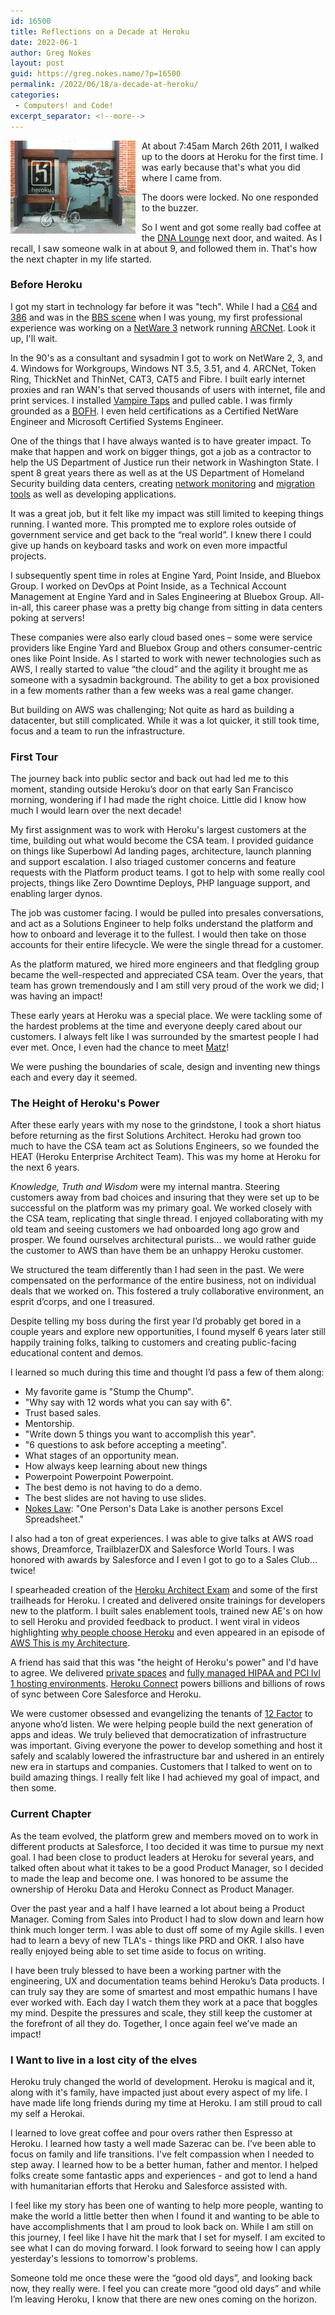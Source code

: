 ```yaml
---
id: 16500
title: Reflections on a Decade at Heroku
date: 2022-06-1
author: Greg Nokes
layout: post
guid: https://greg.nokes.name/?p=16500
permalink: /2022/06/18/a-decade-at-heroku/
categories:
 - Computers! and Code!
excerpt_separator: <!--more-->
---
```


<img src="/wp-content/uploads/2022/06/Doors.JPG" width="200" alt="glass doors with bonasi tree etched" style="float: left; padding: 0 10px 10px 0;"> At about 7:45am March 26th 2011, I walked up to the doors at Heroku for the first time. I was early because that's what you did where I came from.

The doors were locked. No one responded to the buzzer.

So I went and got some really bad coffee at the [DNA Lounge](https://www.dnalounge.com) next door, and waited. As I recall, I saw someone walk in at about 9, and followed them in. That's how the next chapter in my life started.

<!--more-->

<h3>Before Heroku</h3>

I got my start in technology far before it was "tech". While I had a [C64](https://en.wikipedia.org/wiki/Commodore_64) and [386](https://en.wikipedia.org/wiki/I386) and was in the [BBS scene](http://bbslist.textfiles.com/559/oldschool.html) when I was young, my first professional experience was working on a [NetWare 3](https://en.wikipedia.org/wiki/NetWare) network running [ARCNet](https://en.wikipedia.org/wiki/ARCNET). Look it up, I'll wait.

In the 90's as a consultant and sysadmin I got to work on NetWare 2, 3, and 4. Windows for Workgroups, Windows NT 3.5, 3.51, and 4. ARCNet, Token Ring, ThickNet and ThinNet, CAT3, CAT5 and Fibre. I built early internet proxies and ran WAN's that served thousands of users with internet, file and print services. I installed [Vampire Taps](https://en.wikipedia.org/wiki/Vampire_tap) and pulled cable. I was firmly grounded as a [BOFH](http://www.bofharchive.com). I even held certifications as a Certified NetWare Engineer and Microsoft Certified Systems Engineer.

One of the things that I have always wanted is to have greater impact. To make that happen and work on bigger things, got a job as a contractor to help the US Department of Justice run their network in Washington State. I spent 8 great years there as well as at the US Department of Homeland Security building data centers, creating [network monitoring](https://github.com/tsykoduk/CondorNG) and [migration tools](https://github.com/tsykoduk/sync_script) as well as developing applications.

It was a great job, but it felt like my impact was still limited to keeping things running. I wanted more. This prompted me to explore roles outside of government service and get back to the “real world”. I knew there I could give up hands on keyboard tasks and work on even more impactful projects.

I subsequently spent time in roles at Engine Yard, Point Inside, and Bluebox Group. I worked on DevOps at Point Inside, as a Technical Account Management at Engine Yard and in Sales Engineering at Bluebox Group. All-in-all, this career phase was a pretty big change from sitting in data centers poking at servers! 

These companies were also early cloud based ones – some were service providers like Engine Yard and Bluebox Group and others consumer-centric ones like Point Inside. As I started to work with newer technologies such as AWS, I really started to value “the cloud” and the agility it brought me as someone with a sysadmin background. The ability to get a box provisioned in a few moments rather than a few weeks was a real game changer.

But building on AWS was challenging; Not quite as hard as building a datacenter, but still 
complicated. While it was a lot quicker, it still took time, focus and a team to run the 
infrastructure.

<h3>First Tour</h3>

The journey back into public sector and back out had led me to this moment, standing outside Heroku’s door on that early San Francisco morning, wondering if I had made the right choice. Little did I know how much I would learn over the next decade! 

My first assignment was to work with Heroku's largest customers at the time, building out what would become the CSA team. I provided guidance on things like Superbowl Ad landing pages, architecture, launch planning and support escalation. I also triaged customer concerns and feature requests with the Platform product teams. I got to help with some really cool projects, things like Zero Downtime Deploys, PHP language support, and enabling larger dynos.

The job was customer facing. I would be pulled into presales conversations, and act as a Solutions Engineer to help folks understand the platform and how to onboard and leverage it to the fullest. I would then take on those accounts for their entire lifecycle. We were the single thread for a customer. 

As the platform matured, we hired more engineers and that fledgling group became the well-respected and appreciated CSA team. Over the years, that team has grown tremendously and I am still very proud of the work we did; I was having an impact! 

These early years at Heroku was a special place. We were tackling some of the hardest problems at the time and everyone deeply cared about our customers. I always felt like I was surrounded by the smartest people I had ever met. Once, I even had the chance to meet [Matz](https://www.ruby-lang.org/en/about/)!
 
We were pushing the boundaries of scale, design and inventing new things each and every day it seemed.

<h3>The Height of Heroku's Power</h3>

After these early years with my nose to the grindstone, I took a short hiatus before returning as the first Solutions Architect. Heroku had grown too much to have the CSA team act as Solutions Engineers, so we founded the HEAT (Heroku Enterprise Architect Team). This was my home at Heroku for the next 6 years.

*Knowledge, Truth and Wisdom* were my internal mantra. Steering customers away from bad choices and insuring that they were set up to be successful on the platform was my primary goal. We worked closely with the CSA team, replicating that single thread. I enjoyed collaborating with my old team and seeing customers we had onboarded long ago grow and prosper. We found ourselves architectural purists... we would rather guide the customer to AWS than have them be an unhappy Heroku customer.

We structured the team differently than I had seen in the past. We were compensated on the performance of the entire business, not on individual deals that we worked on. This fostered a truly collaborative environment, an esprit d’corps, and one I treasured. 

Despite telling my boss during the first year I’d probably get bored in a couple years and explore new opportunities, I found myself 6 years later still happily training folks, talking to customers and creating public-facing educational content and demos.

I learned so much during this time and thought I’d pass a few of them along:

* My favorite game is "Stump the Chump". 
* "Why say with 12 words what you can say with 6". 
* Trust based sales. 
* Mentorship. 
* "Write down 5 things you want to accomplish this year". 
* "6 questions to ask before accepting a meeting". 
* What stages of an opportunity mean. 
* How always keep learning about new things
* Powerpoint Powerpoint Powerpoint.
* The best demo is not having to do a demo.
* The best slides are not having to use slides.
* [Nokes Law](https://greg.nokes.name/2019/10/09/thoughts-on-data-lakes/): "One Person's Data Lake is another persons Excel Spreadsheet."

 I also had a ton of great experiences. I was able to give talks at AWS road shows, Dreamforce, TrailblazerDX and Salesforce World Tours. I was honored with awards by Salesforce and I even I got to go to a Sales Club... twice!

I spearheaded creation of the [Heroku Architect Exam](https://trailhead.salesforce.com/en/credentials/herokuarchitect) and some of the first trailheads for Heroku. I created and delivered onsite trainings for developers new to the platform. I built sales enablement tools, trained new AE's on how to sell Heroku and provided feedback to product. I went viral in videos highlighting [why people choose Heroku](https://greg.nokes.name/2020/09/16/condos-and-lumberjacks/) and even appeared in an episode of [AWS This is my Architecture](https://www.linkedin.com/feed/update/urn:li:activity:6272509374988718080/).

A friend has said that this was "the height of Heroku's power" and I'd have to agree. We delivered [private spaces](https://www.heroku.com/private-spaces) and [fully managed HIPAA and PCI lvl 1 hosting environments](https://www.heroku.com/shield). [Heroku Connect](https://www.heroku.com/connect) powers billions and billions of rows of sync between Core Salesforce and Heroku.

We were customer obsessed and evangelizing the tenants of [12 Factor](https://12factor.net) to anyone who’d listen. We were helping people build the next generation of apps and ideas. We truly believed that democratization of infrastructure was important. Giving everyone the power to develop something and host it safely and scalably lowered the infrastructure bar and ushered in an entirely new era in startups and companies. Customers that I talked to went on to build amazing things. I really felt like I had achieved my goal of impact, and then some.

<h3>Current Chapter</h3>

As the team evolved, the platform grew and members moved on to work in different products at Salesforce, I too decided it was time to pursue my next goal. I had been close to product leaders at Heroku for several years, and talked often about what it takes to be a good Product Manager, so I decided to made the leap and become one. I was honored to be assume the ownership of Heroku Data and Heroku Connect as Product Manager.

Over the past year and a half I have learned a lot about being a Product Manager. Coming from Sales into Product I had to slow down and learn how think much longer term. I was able to dust off some of my Agile skills. I even had to learn a bevy of new TLA's - things like PRD and OKR. I also have really enjoyed being able to set time aside to focus on writing.

I have been truly blessed to have been a working partner with the engineering, UX and documentation teams behind Heroku’s Data products. I can truly say they are some of smartest and most empathic humans I have ever worked with. Each day I watch them they work at a pace that boggles my mind. Despite the pressures and scale, they still keep the customer at the forefront of all they do. Together, I once again feel we’ve made an impact! 

<h3>I Want to live in a lost city of the elves</h3>

Heroku truly changed the world of development. Heroku is magical and it, along with it's family, have impacted just about every aspect of my life. I have made life long friends during my time at Heroku. I am still proud to call my self a Herokai.

I learned to love great coffee and pour overs rather then Espresso at Heroku. I learned how tasty a well made Sazerac can be. I’ve been able to focus on family and life transitions. I've felt compassion when I needed to step away. I learned how to be a better human, father and mentor. I helped folks create some fantastic apps and experiences - and got to lend a hand with humanitarian efforts that Heroku and Salesforce assisted with. 

I feel like my story has been one of wanting to help more people, wanting to make the world a little better then when I found it and wanting to be able to have accomplishments that I am proud to look back on. While I am still on this journey, I feel like I have hit the mark that I set for myself. I am excited to see what I can do moving forward. I look forward to seeing how I can apply yesterday's lessions to tomorrow's problems.

Someone told me once these were the “good old days”, and looking back now, they really were. I feel you can create more “good old days” and while I’m leaving Heroku, I know that there are new ones coming on the horizon. 
 